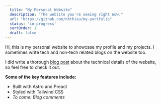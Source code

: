 ```yaml
---
  title: "My Personal Website"
  description: "The website you're seeing right now."
  url: "https://github.com/nhthieu/my-portfolio"
  status: 'in-progress'
  sortOrder: 1
  draft: false
---
```


Hi, this is my personal website to showcase my profile and my projects. I sometimes write tech and non-tech related blogs on the website too.

I did write a thorough [blog post](/blog/tech-stack) about the technical details of the website, so feel free to check it out.

**Some of the key features include:**

- Built with Astro and Preact
- Styled with Tailwind CSS
- *To come: Blog comments*
